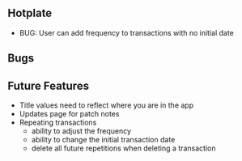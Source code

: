 Hotplate
------------------------------
* BUG: User can add frequency to transactions with no initial date

Bugs
------------------------------


Future Features
------------------------------

* Title values need to reflect where you are in the app
* Updates page for patch notes
* Repeating transactions
    * ability to adjust the frequency
    * ability to change the initial transaction date
    * delete all future repetitions when deleting a transaction